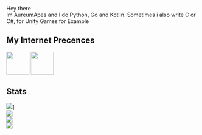 <div>
Hey there <br>
Im AureumApes and I do Python, Go and Kotlin.
Sometimes i also write C or C#, for Unity Games for Example

## My Internet Precences
<span>
 <a href="https://discord.com/users/608920482284306434"><img height="60" width="60" src="https://cdn.jsdelivr.net/npm/simple-icons@v4/icons/discord.svg"/></a>
 <a href="https://www.reddit.com/user/AureumApes"><img height="60" width="60" src="https://cdn.jsdelivr.net/npm/simple-icons@4.22.0/icons/reddit.svg"></a>
</span>

## Stats
![](https://discord.c99.nl/widget/theme-1/608920482284306434.png)]<br>
![](https://github-readme-stats.vercel.app/api?username=AureumApes&show_icons=true&count_private=true&theme=cobalt)<br>
![](https://github-readme-stats.vercel.app/api/top-langs/?username=AureumApes&theme=cobalt)<br>
![](https://github-profile-trophy.vercel.app/?username=AureumApes&theme=onedark)
